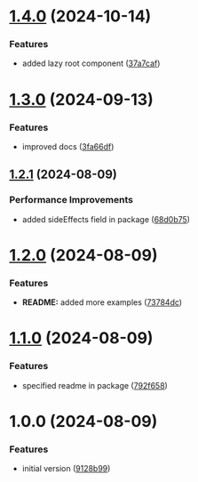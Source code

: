 # [1.4.0](https://github.com/KernelPanic92/ngx-fastboot/compare/v1.3.0...v1.4.0) (2024-10-14)


### Features

* added lazy root component ([37a7caf](https://github.com/KernelPanic92/ngx-fastboot/commit/37a7caf8ad208cd853cd4c4a5258335836922112))

# [1.3.0](https://github.com/KernelPanic92/ngx-fastboot/compare/v1.2.1...v1.3.0) (2024-09-13)


### Features

* improved docs ([3fa66df](https://github.com/KernelPanic92/ngx-fastboot/commit/3fa66dfeeb8902f792d1db2d1c3e4bea683823af))

## [1.2.1](https://github.com/KernelPanic92/ngx-fastboot/compare/v1.2.0...v1.2.1) (2024-08-09)


### Performance Improvements

* added sideEffects field in package ([68d0b75](https://github.com/KernelPanic92/ngx-fastboot/commit/68d0b75cb897656b8d531e92de037555c221d776))

# [1.2.0](https://github.com/KernelPanic92/ngx-fastboot/compare/v1.1.0...v1.2.0) (2024-08-09)


### Features

* **README:** added more examples ([73784dc](https://github.com/KernelPanic92/ngx-fastboot/commit/73784dcc6a43a922cd3d56a042d710dc111ce38c))

# [1.1.0](https://github.com/KernelPanic92/ngx-fastboot/compare/v1.0.0...v1.1.0) (2024-08-09)


### Features

* specified readme in package ([792f658](https://github.com/KernelPanic92/ngx-fastboot/commit/792f6581a4a063e7d31ea7937dd1e9620a5b22b4))

# 1.0.0 (2024-08-09)


### Features

* initial version ([9128b99](https://github.com/KernelPanic92/ngx-fastboot/commit/9128b99344bedfde665f03e8e2ab11c51da00869))
